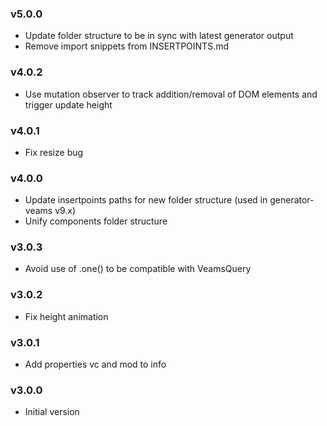 ### v5.0.0
- Update folder structure to be in sync with latest generator output
- Remove import snippets from INSERTPOINTS.md

### v4.0.2
- Use mutation observer to track addition/removal of DOM elements and trigger update height

### v4.0.1
- Fix resize bug

### v4.0.0
- Update insertpoints paths for new folder structure (used in generator-veams v9.x)
- Unify components folder structure

### v3.0.3
- Avoid use of .one() to be compatible with VeamsQuery

### v3.0.2
- Fix height animation 

### v3.0.1
- Add properties vc and mod to info

### v3.0.0
- Initial version